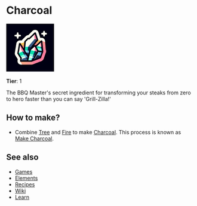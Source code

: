 # Charcoal

![](../images/item.charcoal.png)

**Tier**: 1

The BBQ Master's secret ingredient for transforming your steaks from zero to hero faster than you can say 'Grill-Zilla!'

## How to make?

* Combine [Tree](/wiki/elements/tree) and [Fire](/wiki/elements/fire) to make [Charcoal](/wiki/elements/charcoal). This process is known as [Make Charcoal](/wiki/recipes/make-charcoal).

## See also

* [Games](/wiki/games)
* [Elements](/wiki/elements)
* [Recipes](/wiki/recipes)
* [Wiki](/wiki/index)
* [Learn](/learn/index)